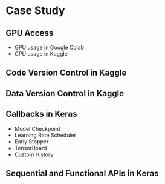 # Case Study

## GPU Access
- GPU usage in Google Colab
- GPU usage in Kaggle

## Code Version Control in Kaggle
## Data Version Control in Kaggle

## Callbacks in Keras
- Model Checkpoint
- Learning Rate Scheduler
- Early Stopper
- TensorBoard
- Custom History

## Sequential and Functional APIs in Keras
